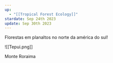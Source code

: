 ```yaml
---
up:
  - "[[Tropical Forest Ecology]]"
stardate: Sep 24th 2023
update: Sep 30th 2023
---
```


Florestas em planaltos no norte da américa do sul!

![[Tepui.png]]

Monte Roraima